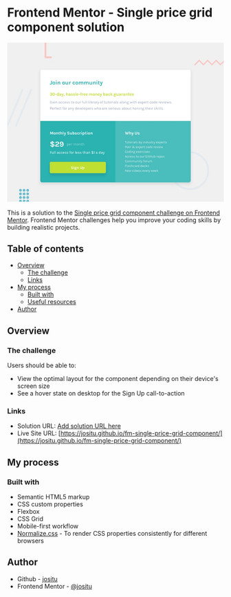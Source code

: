 # Frontend Mentor - Single price grid component solution

![Design preview for the Single price grid component coding challenge](./design/desktop-preview.jpg)

This is a solution to the [Single price grid component challenge on Frontend Mentor](https://www.frontendmentor.io/challenges/single-price-grid-component-5ce41129d0ff452fec5abbbc). Frontend Mentor challenges help you improve your coding skills by building realistic projects.

## Table of contents

- [Overview](#overview)
  - [The challenge](#the-challenge)
  <!-- - [Screenshot](#screenshot) -->
  - [Links](#links)
- [My process](#my-process)
  - [Built with](#built-with)
  - [Useful resources](#useful-resources)
- [Author](#author)

## Overview

### The challenge

Users should be able to:

- View the optimal layout for the component depending on their device's screen size
- See a hover state on desktop for the Sign Up call-to-action

<!-- ### Screenshot

![](./screenshot.jpg) -->

### Links

- Solution URL: [Add solution URL here](https://your-solution-url.com)
- Live Site URL: [https://jositu.github.io/fm-single-price-grid-component/](https://jositu.github.io/fm-single-price-grid-component/)

## My process

<!-- ~2hrs~ -->

### Built with

- Semantic HTML5 markup
- CSS custom properties
- Flexbox
- CSS Grid
- Mobile-first workflow
- [Normalize.css](https://necolas.github.io/normalize.css/) - To render CSS properties consistently for different browsers

## Author

- Github - [jositu](https://github.com/jositu)
- Frontend Mentor - [@jositu](https://www.frontendmentor.io/profile/jositu)
